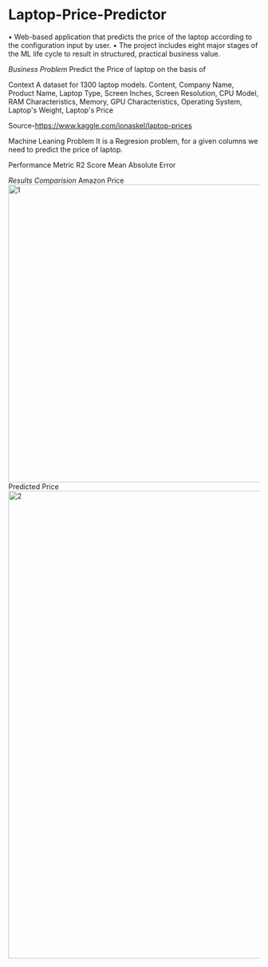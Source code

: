 # Laptop-Price-Predictor
• Web-based application that predicts the price of the laptop according to the configuration input by user.
• The project includes eight major stages of the ML life cycle to result in structured, practical business value.

*Business Problem* 
Predict the Price of laptop on the basis of

Context A dataset for 1300 laptop models.
Content, Company Name, Product Name, Laptop Type, Screen Inches, Screen Resolution, CPU Model, RAM Characteristics, Memory, GPU Characteristics, Operating System, Laptop's Weight, Laptop's Price

Source-https://www.kaggle.com/ionaskel/laptop-prices

Machine Leaning Problem
It is a Regresion problem, for a given columns we need to predict the price of laptop.

Performance Metric
R2 Score
Mean Absolute Error

*Results Comparision*
Amazon Price
<img width="597" alt="1" src="https://user-images.githubusercontent.com/63099028/180611808-28a90158-4f95-4199-b767-f53e584b7366.PNG">
Predicted Price
<img width="938" alt="2" src="https://user-images.githubusercontent.com/63099028/180611810-97d7b279-f1b0-4f62-9469-4f01b931e1f6.PNG">
